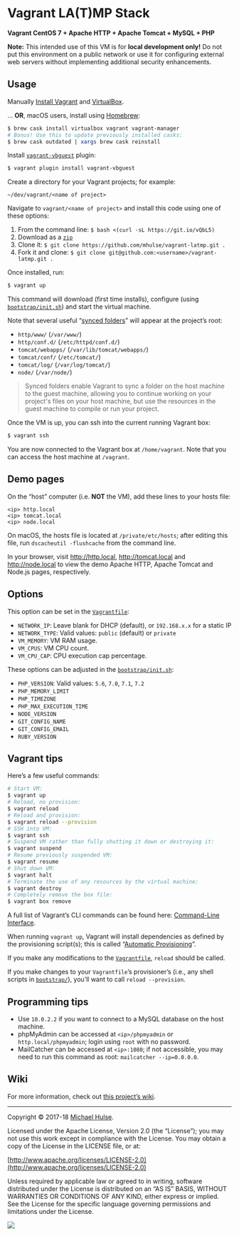 # Vagrant LA(T)MP Stack

**Vagrant CentOS 7 + Apache HTTP + Apache Tomcat + MySQL + PHP**

**Note:** This intended use of this VM is for **local development only!** Do not put this environment on a public network or use it for configuring external web servers without implementing additional security enhancements.

## Usage

Manually [Install Vagrant](https://www.vagrantup.com) and [VirtualBox](https://www.virtualbox.org/wiki/Downloads).

… **OR**, macOS users, install using [Homebrew](https://brew.sh/):

```bash
$ brew cask install virtualbox vagrant vagrant-manager
# Bonus! Use this to update previously installed casks:
$ brew cask outdated | xargs brew cask reinstall
```

Install [`vagrant-vbguest`](https://github.com/dotless-de/vagrant-vbguest) plugin:

```bash
$ vagrant plugin install vagrant-vbguest
```

Create a directory for your Vagrant projects; for example:

```text
~/dev/vagrant/<name of project>
```

Navigate to `vagrant/<name of project>` and install this code using one of these options:

1. From the command line: `$ bash <(curl -sL https://git.io/vQbL5)`
1. Download as a [`zip`](../../archive/master.zip)
1. Clone it: `$ git clone https://github.com/mhulse/vagrant-latmp.git .`
1. Fork it and clone: `$ git clone git@github.com:<username>/vagrant-latmp.git .`

Once installed, run:

```bash
$ vagrant up
```

This command will download (first time installs), configure (using [`bootstrap/init.sh`](init.sh)) and start the virtual machine.

Note that several useful “[synced folders](https://www.vagrantup.com/docs/synced-folders/basic_usage.html)” will appear at the project’s root:

- `http/www/` (`/var/www/`)
- `http/conf.d/` (`/etc/httpd/conf.d/`)
- `tomcat/webapps/` (`/var/lib/tomcat/webapps/`)
- `tomcat/conf/` (`/etc/tomcat/`)
- `tomcat/log/` (`/var/log/tomcat/`)
- `node/` (`/var/node/`)

> Synced folders enable Vagrant to sync a folder on the host machine to the guest machine, allowing you to continue working on your project's files on your host machine, but use the resources in the guest machine to compile or run your project.

Once the VM is up, you can ssh into the current running Vagrant box:

```bash
$ vagrant ssh
```

You are now connected to the Vagrant box at `/home/vagrant`. Note that you can access the host machine at `/vagrant`.

## Demo pages

On the “host” computer (i.e. **NOT** the VM), add these lines to your hosts file:

```text
<ip> http.local
<ip> tomcat.local
<ip> node.local
```

On macOS, the hosts file is located at `/private/etc/hosts`; after editing this file, run `dscacheutil -flushcache` from the command line.

In your browser, visit <http://http.local>, <http://tomcat.local> and <http://node.local> to view the demo Apache HTTP, Apache Tomcat and Node.js pages, respectively.

## Options

This option can be set in the [`Vagrantfile`](Vagrantfile):

- `NETWORK_IP`: Leave blank for DHCP (default), or `192.168.x.x` for a static IP
- `NETWORK_TYPE`: Valid values: `public` (default) or `private`
- `VM_MEMORY`: VM RAM usage.
- `VM_CPUS`: VM CPU count.
- `VM_CPU_CAP`: CPU execution cap percentage.

These options can be adjusted in the [`bootstrap/init.sh`](bootstrap/init.sh):

- `PHP_VERSION`: Valid values: `5.6`, `7.0`, `7.1`, `7.2`
- `PHP_MEMORY_LIMIT`
- `PHP_TIMEZONE`
- `PHP_MAX_EXECUTION_TIME`
- `NODE_VERSION`
- `GIT_CONFIG_NAME`
- `GIT_CONFIG_EMAIL`
- `RUBY_VERSION`

## Vagrant tips

Here’s a few useful commands:

```bash
# Start VM:
$ vagrant up
# Reload, no provision:
$ vagrant reload
# Reload and provision:
$ vagrant reload --provision
# SSH into VM:
$ vagrant ssh
# Suspend VM rather than fully shutting it down or destroying it:
$ vagrant suspend
# Resume previously suspended VM:
$ vagrant resume
# Shut down VM:
$ vagrant halt
# Terminate the use of any resources by the virtual machine:
$ vagrant destroy
# Completely remove the box file:
$ vagrant box remove
```

A full list of Vagrant’s CLI commands can be found here: [Command-Line Interface](https://www.vagrantup.com/docs/cli/).

When running `vagrant up`, Vagrant will install dependencies as defined by the provisioning script(s); this is called “[Automatic Provisioning](https://www.vagrantup.com/intro/getting-started/provisioning.html)”.

If you make any modifications to the [`Vagrantfile`](Vagrantfile), `reload` should be called.

If you make changes to your `Vagrantfile`’s provisioner’s (i.e., any shell scripts in [`bootstrap/`](bootstrap/)), you’ll want to call `reload --provision`.

## Programming tips

- Use `10.0.2.2` if you want to connect to a MySQL database on the host machine.
- phpMyAdmin can be accessed at `<ip>/phpmyadmin` or `http.local/phpmyadmin`; login using `root` with no password.
- MailCatcher can be accessed at `<ip>:1080`; if not accessible, you may need to run this command as root: `mailcatcher --ip=0.0.0.0`.

## Wiki

For more information, check out [this project’s wiki](../../wiki).

---

Copyright © 2017-18 [Michael Hulse](http://mky.io).

Licensed under the Apache License, Version 2.0 (the “License”); you may not use this work except in compliance with the License. You may obtain a copy of the License in the LICENSE file, or at:

[http://www.apache.org/licenses/LICENSE-2.0](http://www.apache.org/licenses/LICENSE-2.0)

Unless required by applicable law or agreed to in writing, software distributed under the License is distributed on an “AS IS” BASIS, WITHOUT WARRANTIES OR CONDITIONS OF ANY KIND, either express or implied. See the License for the specific language governing permissions and limitations under the License.

<img src="https://github.global.ssl.fastly.net/images/icons/emoji/octocat.png">
